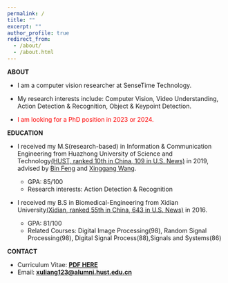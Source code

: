```yaml
---
permalink: /
title: ""
excerpt: ""
author_profile: true
redirect_from:
  - /about/
  - /about.html
---
```

**ABOUT**

- I am a computer vision researcher at SenseTime Technology.

- My research interests include:
Computer Vision, Video Understanding, Action Detection & Recognition, Object & Keypoint Detection.

- <font color="red">I am looking for a PhD position in 2023 or 2024.</font>

**EDUCATION**

- I received my M.S(research-based) in Information & Communication Engineering from Huazhong University of Science and Technology[(HUST, ranked 10th in China, 109 in U.S. News)](http://english.hust.edu.cn/) in 2019, advised by [Bin Feng](https://ieeexplore.ieee.org/author/37290322400) and [Xinggang Wang](https://xwcv.github.io/).  
  - GPA: 85/100
  - Research interests: Action Detection & Recognition

- I received my B.S in Biomedical-Engineering from Xidian University[(Xidian, ranked 55th in China, 643 in U.S. News)](https://en.xidian.edu.cn/) in 2016.  
  - GPA: 81/100
  - Related Courses: Digital Image Processing(98), Random Signal Processing(98), Digital Signal Process(88),Signals and Systems(86)

**CONTACT**

- Curriculum Vitae: [**PDF HERE**](https://LiangXu123.github.io/files/CV_LiangXu.pdf)
- Email: **<xuliang123@alumni.hust.edu.cn>**
